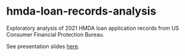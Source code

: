 # hmda-loan-records-analysis
Exploratory analysis of 2021 HMDA loan application records from US Consumer Financial Protection Bureau.

See presentation slides [here](https://docs.google.com/presentation/d/138emaNagRkdchOJSA7dha460OQF6LiTnt9AP8y7Ov5U/edit?usp=sharing).
